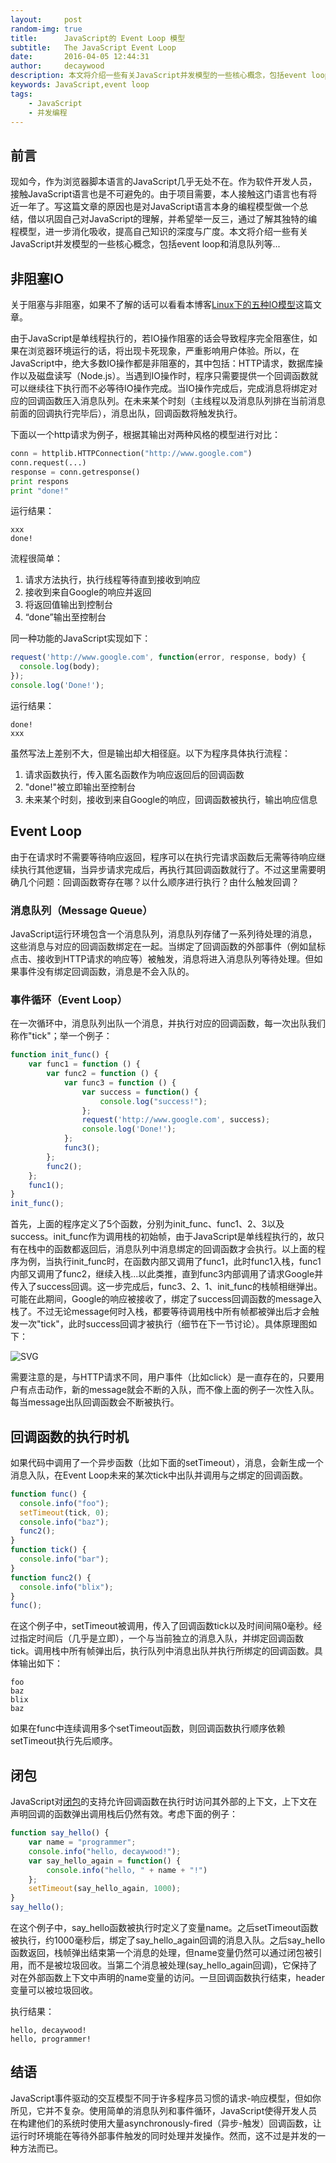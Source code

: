 ```yaml
---
layout:     post
random-img: true
title:      JavaScript的 Event Loop 模型
subtitle:   The JavaScript Event Loop
date:       2016-04-05 12:44:31
author:     decaywood
description: 本文将介绍一些有关JavaScript并发模型的一些核心概念，包括event loop和消息队列等...
keywords: JavaScript,event loop
tags:
    - JavaScript
    - 并发编程
---
```


## 前言

现如今，作为浏览器脚本语言的JavaScript几乎无处不在。作为软件开发人员，接触JavaScript语言也是不可避免的。由于项目需要，本人接触这门语言也有将近一年了。写这篇文章的原因也是对JavaScript语言本身的编程模型做一个总结，借以巩固自己对JavaScript的理解，并希望举一反三，通过了解其独特的编程模型，进一步消化吸收，提高自己知识的深度与广度。本文将介绍一些有关JavaScript并发模型的一些核心概念，包括event loop和消息队列等...

## 非阻塞IO

关于阻塞与非阻塞，如果不了解的话可以看看本博客[Linux下的五种IO模型](/2016/01/08/web-io-model)这篇文章。

由于JavaScript是单线程执行的，若IO操作阻塞的话会导致程序完全阻塞住，如果在浏览器环境运行的话，将出现卡死现象，严重影响用户体验。所以，在JavaScript中，绝大多数IO操作都是非阻塞的，其中包括：HTTP请求，数据库操作以及磁盘读写（Node.js）。当遇到IO操作时，程序只需要提供一个回调函数就可以继续往下执行而不必等待IO操作完成。当IO操作完成后，完成消息将绑定对应的回调函数压入消息队列。在未来某个时刻（主线程以及消息队列排在当前消息前面的回调执行完毕后），消息出队，回调函数将触发执行。

下面以一个http请求为例子，根据其输出对两种风格的模型进行对比：

```python
conn = httplib.HTTPConnection("http://www.google.com")  
conn.request(...)  
response = conn.getresponse()  
print respons
print "done!" 
```

运行结果：

```
xxx
done!
```

流程很简单：

1. 请求方法执行，执行线程等待直到接收到响应
2. 接收到来自Google的响应并返回
3. 将返回值输出到控制台
4. “done”输出至控制台

同一种功能的JavaScript实现如下：

```javascript
request('http://www.google.com', function(error, response, body) {
  console.log(body);
});
console.log('Done!');
```

运行结果：

```
done!
xxx
```

虽然写法上差别不大，但是输出却大相径庭。以下为程序具体执行流程：

1. 请求函数执行，传入匿名函数作为响应返回后的回调函数
2. "done!"被立即输出至控制台
3. 未来某个时刻，接收到来自Google的响应，回调函数被执行，输出响应信息

## Event Loop

由于在请求时不需要等待响应返回，程序可以在执行完请求函数后无需等待响应继续执行其他逻辑，当异步请求完成后，再执行其回调函数就行了。不过这里需要明确几个问题：回调函数寄存在哪？以什么顺序进行执行？由什么触发回调？

### 消息队列（Message Queue）

JavaScript运行环境包含一个消息队列，消息队列存储了一系列待处理的消息，这些消息与对应的回调函数绑定在一起。当绑定了回调函数的外部事件（例如鼠标点击、接收到HTTP请求的响应等）被触发，消息将进入消息队列等待处理。但如果事件没有绑定回调函数，消息是不会入队的。

### 事件循环（Event Loop）

在一次循环中，消息队列出队一个消息，并执行对应的回调函数，每一次出队我们称作"tick"；举一个例子：

```javascript
function init_func() {
    var func1 = function () {
        var func2 = function () {
            var func3 = function () {
                var success = function() {
                    console.log("success!");
                };
                request('http://www.google.com', success);
                console.log('Done!');
            };
            func3();
        };
        func2();
    };
    func1();
}
init_func();
```

首先，上面的程序定义了5个函数，分别为init\_func、func1、2、3以及success。init\_func作为调用栈的初始帧，由于JavaScript是单线程执行的，故只有在栈中的函数都返回后，消息队列中消息绑定的回调函数才会执行。以上面的程序为例，当执行init\_func时，在函数内部又调用了func1，此时func1入栈，func1内部又调用了func2，继续入栈...以此类推，直到func3内部调用了请求Google并传入了success回调。这一步完成后，func3、2、1、init\_func的栈帧相继弹出。可能在此期间，Google的响应被接收了，绑定了success回调函数的message入栈了。不过无论message何时入栈，都要等待调用栈中所有帧都被弹出后才会触发一次"tick"，此时success回调才被执行（细节在下一节讨论）。具体原理图如下：

<img src="{{site.cdnurl}}/img/post/2016/JavaScript-EventLoop.svg" alt="SVG" style="background-color:white">

需要注意的是，与HTTP请求不同，用户事件（比如click）是一直存在的，只要用户有点击动作，新的message就会不断的入队，而不像上面的例子一次性入队。每当message出队回调函数会不断被执行。

## 回调函数的执行时机

如果代码中调用了一个异步函数（比如下面的setTimeout），消息，会新生成一个消息入队，在Event Loop未来的某次tick中出队并调用与之绑定的回调函数。

```javascript
function func() {
  console.info("foo");
  setTimeout(tick, 0);
  console.info("baz");
  func2();
}
function tick() {
  console.info("bar");
}
function func2() {
  console.info("blix");
}
func();
```

在这个例子中，setTimeout被调用，传入了回调函数tick以及时间间隔0毫秒。经过指定时间后（几乎是立即），一个与当前独立的消息入队，并绑定回调函数tick。调用栈中所有帧弹出后，执行队列中消息出队并执行所绑定的回调函数。具体输出如下：

```
foo
baz
blix
baz
```

如果在func中连续调用多个setTimeout函数，则回调函数执行顺序依赖setTimeout执行先后顺序。

## 闭包

JavaScript对[闭包](/2016/04/02/Javascript-closure-intro/)的支持允许回调函数在执行时访问其外部的上下文，上下文在声明回调的函数弹出调用栈后仍然有效。考虑下面的例子：

```javascript
function say_hello() {
    var name = "programmer";
    console.info("hello, decaywood!");
    var say_hello_again = function() {
        console.info("hello, " + name + "!")
    };
    setTimeout(say_hello_again, 1000);
}
say_hello();
```

在这个例子中，say_hello函数被执行时定义了变量name。之后setTimeout函数被执行，约1000毫秒后，绑定了say_hello_again回调的消息入队。之后say_hello函数返回，栈帧弹出结束第一个消息的处理，但name变量仍然可以通过闭包被引用，而不是被垃圾回收。当第二个消息被处理(say_hello_again回调)，它保持了对在外部函数上下文中声明的name变量的访问。一旦回调函数执行结束，header变量可以被垃圾回收。

执行结果：

```
hello, decaywood!
hello, programmer!
```

## 结语

JavaScript事件驱动的交互模型不同于许多程序员习惯的请求-响应模型，但如你所见，它并不复杂。使用简单的消息队列和事件循环，JavaScript使得开发人员在构建他们的系统时使用大量asynchronously-fired（异步-触发）回调函数，让运行时环境能在等待外部事件触发的同时处理并发操作。然而，这不过是并发的一种方法而已。